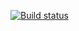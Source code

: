 [![Build status](https://ci.appveyor.com/api/projects/status/5424ix61wls703js?svg=true)](https://ci.appveyor.com/project/Nikolay-Potapov/bdd)